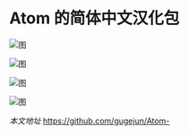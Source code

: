 # Atom 的简体中文汉化包

![图](https://github.com/gugejun/Atom-/blob/master/screenshot/screenshot.png?raw=true)

![图](https://github.com/gugejun/Atom-/blob/master/screenshot/screenshot2.png?raw=true)

![图](https://github.com/gugejun/Atom-/blob/master/screenshot/screenshot3.png?raw=true)

![图](https://github.com/gugejun/Atom-/blob/master/screenshot/screenshot4.png?raw=true)



_本文地址_   https://github.com/gugejun/Atom-
